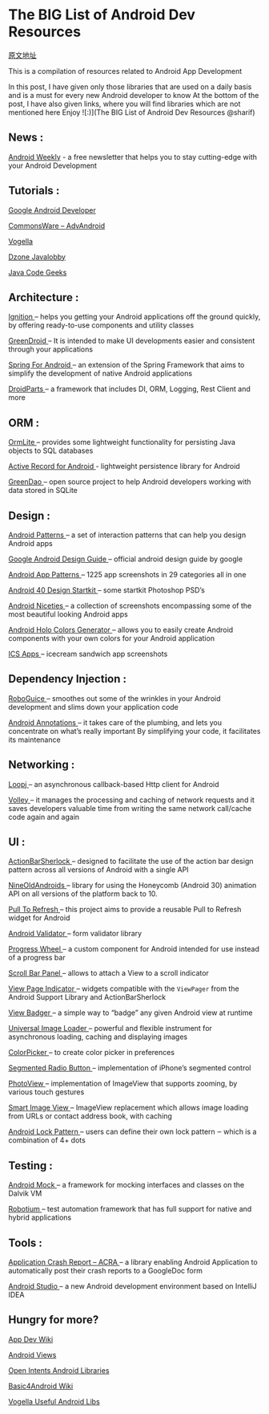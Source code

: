 # **T**he BIG List of Android Dev Resources

[原文地址](http://pragmaticsharif.wordpress.com/2013/10/06/android-resources/)

This is a compilation of resources related to Android App Development

In this post, I have given only those libraries that are used on a daily basis and is a must for every new Android developer to know At the bottom of the post, I have also given links, where you will find libraries which are not mentioned here Enjoy ![:)](The BIG List of Android Dev Resources  @sharif) 

## **News** **:**

[Android Weekly](http://androidweekly.net/) - a free newsletter that helps you to stay cutting-edge with your Android Development

## **Tutorials** **:**

[Google Android Developer ](http://developer.android.com/training/index.html)

[CommonsWare – AdvAndroid ](http://commonsware.com/AdvAndroid/)

[Vogella ](http://www.vogella.com/articles/Android/article.html)

[Dzone Javalobby ](http://java.dzone.com/category/tags/android)

[Java Code Geeks ](http://www.javacodegeeks.com/android/)

## **Architecture** **:**

[Ignition ](https://github.com/kaeppler/ignition) – helps you getting your Android applications off the ground quickly, by offering ready-to-use components and utility classes

[GreenDroid ](http://greendroid.cyrilmottier.com) – It is intended to make UI developments easier and consistent through your applications

[Spring For Android ](http://projects.spring.io/spring-android/) – an extension of the Spring Framework that aims to simplify the development of native Android applications

[DroidParts ](http://droidparts.org/) – a framework that includes DI, ORM, Logging, Rest Client and more

## **ORM** **:**

[OrmLite ](http://ormlite.com/sqlite_java_android_orm.shtml) – provides some lightweight functionality for persisting Java objects to SQL databases

[Active Record for Android  ](http://code.google.com/p/android-active-record/)- lightweight persistence library for Android

[GreenDao ](http://greendao-orm.com/) – open source project to help Android developers working with data stored in SQLite

## **Design** **:**

[Android Patterns ](http://www.androidpatterns.com/) – a set of interaction patterns that can help you design Android apps

[Google Android Design Guide ](http://developer.android.com/design/index.html) – official android design guide by google

[Android App Patterns ](http://www.android-app-patterns.com/) – 1225 app screenshots in 29 categories all in one

[Android 40 Design Startkit ](http://www.androiddesign.info/) – some startkit Photoshop PSD’s

[Android Niceties ](http://androidniceties.tumblr.com/) – a collection of screenshots encompassing some of the most beautiful looking Android apps

[Android Holo Colors Generator ](http://android-holo-colors.com/) – allows you to easily create Android components with your own colors for your Android application

[ICS Apps ](http://ics-apps.tumblr.com/) – icecream sandwich app screenshots

## **Dependency Injection** **:**

[RoboGuice ](https://github.com/roboguice/roboguice) – smoothes out some of the wrinkles in your Android development and slims down your application code

[Android Annotations ](http://androidannotations.org/) – it takes care of the plumbing, and lets you concentrate on what’s really important By simplifying your code, it facilitates its maintenance

## **Networking** **:**

[Loopj ](http://loopj.com/android-async-http/) – an asynchronous callback-based Http client for Android

[Volley ](http://java.dzone.com/articles/android-%E2%80%93-volley-library) – it manages the processing and caching of network requests and it saves developers valuable time from writing the same network call/cache code again and again

## **UI** **:**

[ActionBarSherlock ](http://actionbarsherlock.com) – designed to facilitate the use of the action bar design pattern across all versions of Android with a single API

[NineOldAndroids ](http://nineoldandroids.com) – library for using the Honeycomb (Android 30) animation API on all versions of the platform back to 10.

[Pull To Refresh ](https://github.com/chrisbanes/Android-PullToRefresh) – this project aims to provide a reusable Pull to Refresh widget for Android

[Android Validator ](https://github.com/throrin19/Android-Validator) – form validator library

[Progress Wheel ](https://github.com/Todd-Davies/ProgressWheel) – a custom component for Android intended for use instead of a progress bar

[Scroll Bar Panel ](https://github.com/rno/Android-ScrollBarPanel) – allows to attach a View to a scroll indicator

[View Page Indicator ](http://viewpagerindicator.com) – widgets compatible with the `ViewPager` from the Android Support Library and ActionBarSherlock

[View Badger ](https://github.com/jgilfelt/android-viewbadger) – a simple way to “badge” any given Android view at runtime

[Universal Image Loader ](https://github.com/nostra13/Android-Universal-Image-Loader) – powerful and flexible instrument for asynchronous loading, caching and displaying images

[ColorPicker ](https://github.com/attenzione/android-ColorPickerPreference) – to create color picker in preferences

[Segmented Radio Button ](https://github.com/vinc3m1/android-segmentedradiobutton) – implementation of iPhone’s segmented control

[PhotoView ](https://github.com/chrisbanes/PhotoView) – implementation of ImageView that supports zooming, by various touch gestures

[Smart Image View ](https://github.com/loopj/android-smart-image-view) – ImageView replacement which allows image loading from URLs or contact address book, with caching

[Android Lock Pattern ](https://code.google.com/p/android-lockpattern/) – users can define their own lock pattern ‒ which is a combination of 4+ dots

## **Testing** **:**

[Android Mock ](http://code.google.com/p/android-mock) – a framework for mocking interfaces and classes on the Dalvik VM

[Robotium ](http://code.google.com/p/robotium/) – test automation framework that has full support for native and hybrid applications

## **Tools** **:**

[Application Crash Report – ACRA ](https://github.com/ACRA/acra) – a library enabling Android Application to automatically post their crash reports to a GoogleDoc form

[Android Studio ](http://developer.android.com/sdk/installing/studio.html) – a new Android development environment based on IntelliJ IDEA

## **Hungry for more?**

[App Dev Wiki](http://appdevwiki.com/wiki/show/HomePage#android_libraries)

[Android Views ](http://www.androidviews.net/)

[Open Intents Android Libraries ](http://www.openintents.org/en/libraries)

[Basic4Android Wiki ](http://www.basic4ppc.com/android/wiki/index.php/Libraries)

[Vogella Useful Android Libs ](http://www.vogella.com/articles/AndroidUsefulLibraries/article.html)

